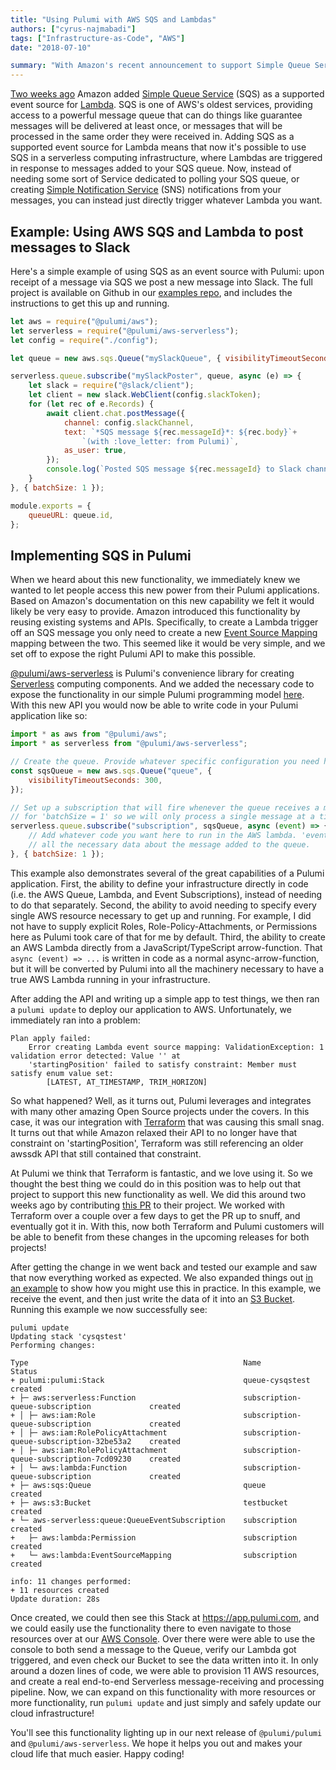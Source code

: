 ```yaml
---
title: "Using Pulumi with AWS SQS and Lambdas"
authors: ["cyrus-najmabadi"]
tags: ["Infrastructure-as-Code", "AWS"]
date: "2018-07-10"

summary: "With Amazon's recent announcement to support Simple Queue Service (SQS) as an event source for Lambda, this post details how to use that from Pulumi!"
---
```


[Two weeks ago](https://aws.amazon.com/blogs/aws/aws-lambda-adds-amazon-simple-queue-service-to-supported-event-sources/)
Amazon added [Simple Queue Service](https://aws.amazon.com/sqs/) (SQS)
as a supported event source for
[Lambda](https://aws.amazon.com/lambda/). SQS is one of AWS's oldest
services, providing access to a powerful message queue that can do
things like guarantee messages will be delivered at least once, or
messages that will be processed in the same order they were received in.
Adding SQS as a supported event source for Lambda means that now it's
possible to use SQS in a serverless computing infrastructure, where
Lambdas are triggered in response to messages added to your SQS queue.
Now, instead of needing some sort of Service dedicated to polling your
SQS queue, or creating [Simple Notification Service](https://aws.amazon.com/sns/) (SNS)
notifications from your
messages, you can instead just directly trigger whatever Lambda you
want.

## Example: Using AWS SQS and Lambda to post messages to Slack

Here's a simple example of using SQS as an event source with Pulumi:
upon receipt of a message via SQS we post a new message into Slack. The
full project is available on Github in our
[examples repo](https://github.com/pulumi/examples/tree/master/aws-js-sqs-slack),
and includes the instructions to get this up and running.

```javascript
let aws = require("@pulumi/aws");
let serverless = require("@pulumi/aws-serverless");
let config = require("./config");

let queue = new aws.sqs.Queue("mySlackQueue", { visibilityTimeoutSeconds: 180 });

serverless.queue.subscribe("mySlackPoster", queue, async (e) => {
    let slack = require("@slack/client");
    let client = new slack.WebClient(config.slackToken);
    for (let rec of e.Records) {
        await client.chat.postMessage({
            channel: config.slackChannel,
            text: `*SQS message ${rec.messageId}*: ${rec.body}`+
                `(with :love_letter: from Pulumi)`,
            as_user: true,
        });
        console.log(`Posted SQS message ${rec.messageId} to Slack channel ${config.slackChannel}`);
    }
}, { batchSize: 1 });

module.exports = {
    queueURL: queue.id,
};
```

## Implementing SQS in Pulumi

When we heard about this new functionality, we immediately knew we
wanted to let people access this new power from their Pulumi
applications. Based on Amazon's documentation on this new capability we
felt it would likely be very easy to provide. Amazon introduced this
functionality by reusing existing systems and APIs. Specifically, to
create a Lambda trigger off an SQS message you only need to create a new
[Event Source Mapping](https://docs.aws.amazon.com/lambda/latest/dg/API_CreateEventSourceMapping.html)
mapping between the two. This seemed like it would be very simple, and
we set off to expose the right Pulumi API to make this possible.

[@pulumi/aws-serverless](https://github.com/pulumi/pulumi-aws-serverless)
is Pulumi's convenience library for creating
[Serverless](https://aws.amazon.com/serverless/) computing components.
And we added the necessary code to expose the functionality in our
simple Pulumi programming model
[here](https://github.com/pulumi/pulumi-aws-serverless/blob/master/nodejs/aws-serverless/queue.ts).
With this new API you would now be able to write code in your Pulumi
application like so:

```javascript
import * as aws from "@pulumi/aws";
import * as serverless from "@pulumi/aws-serverless";

// Create the queue. Provide whatever specific configuration you need here.
const sqsQueue = new aws.sqs.Queue("queue", {
    visibilityTimeoutSeconds: 300,
});

// Set up a subscription that will fire whenever the queue receives a message. Here we ask 
// for 'batchSize = 1' so we will only process a single message at a time.
serverless.queue.subscribe("subscription", sqsQueue, async (event) => {
    // Add whatever code you want here to run in the AWS lambda. 'event' will contain the
    // all the necessary data about the message added to the queue.
}, { batchSize: 1 });
```

This example also demonstrates several of the great capabilities of a
Pulumi application. First, the ability to define your infrastructure
directly in code (i.e. the AWS Queue, Lambda, and Event Subscriptions),
instead of needing to do that separately. Second, the ability to avoid
needing to specify every single AWS resource necessary to get up and
running. For example, I did not have to supply explicit Roles,
Role-Policy-Attachments, or Permissions here as Pulumi took care of that
for me by default. Third, the ability to create an AWS Lambda directly
from a JavaScript/TypeScript arrow-function. That `async (event) => ...`
is written in code as a normal async-arrow-function, but it will be
converted by Pulumi into all the machinery necessary to have a true AWS
Lambda running in your infrastructure.

After adding the API and writing up a simple app to test things, we then
ran a `pulumi update` to deploy our application to AWS. Unfortunately,
we immediately ran into a problem:

```
Plan apply failed:
    Error creating Lambda event source mapping: ValidationException: 1 validation error detected: Value '' at
    'startingPosition' failed to satisfy constraint: Member must satisfy enum value set:
        [LATEST, AT_TIMESTAMP, TRIM_HORIZON]
```

So what happened? Well, as it turns out, Pulumi leverages and integrates
with many other amazing Open Source projects under the covers. In this
case, it was our integration with [Terraform](https://www.terraform.io/)
that was causing this small snag. It turns out that while Amazon relaxed
their API to no longer have that constraint on 'startingPosition',
Terraform was still referencing an older awssdk API that still contained
that constraint.

At Pulumi we think that Terraform is fantastic, and we love using it. So
we thought the best thing we could do in this position was to help out
that project to support this new functionality as well. We did this
around two weeks ago by contributing [this PR](https://github.com/terraform-providers/terraform-provider-aws/pull/5024)
to their project. We worked with Terraform over a couple over a few days
to get the PR up to snuff, and eventually got it in. With this, now both
Terraform and Pulumi customers will be able to benefit from these
changes in the upcoming releases for both projects!

After getting the change in we went back and tested our example and saw
that now everything worked as expected. We also expanded things out
[in an example](https://github.com/pulumi/pulumi-aws/blob/master/examples/queue/index.ts)
to show how you might use this in practice. In this example, we receive
the event, and then just write the data of it into an [S3 Bucket](https://aws.amazon.com/s3/). Running this example we now
successfully see:

```
pulumi update
Updating stack 'cysqstest'
Performing changes:

Type                                                Name                                        Status
+ pulumi:pulumi:Stack                               queue-cysqstest                             created
+ ├─ aws:serverless:Function                        subscription-queue-subscription             created
+ │ ├─ aws:iam:Role                                 subscription-queue-subscription             created
+ │ ├─ aws:iam:RolePolicyAttachment                 subscription-queue-subscription-32be53a2    created
+ │ ├─ aws:iam:RolePolicyAttachment                 subscription-queue-subscription-7cd09230    created
+ │ └─ aws:lambda:Function                          subscription-queue-subscription             created
+ ├─ aws:sqs:Queue                                  queue                                       created
+ ├─ aws:s3:Bucket                                  testbucket                                  created
+ └─ aws-serverless:queue:QueueEventSubscription    subscription                                created
+   ├─ aws:lambda:Permission                        subscription                                created
+   └─ aws:lambda:EventSourceMapping                subscription                                created

info: 11 changes performed:
+ 11 resources created
Update duration: 28s
```

Once created, we could then see this Stack at <https://app.pulumi.com>,
and we could easily use the functionality there to even navigate to
those resources over at our [AWS Console](https://console.aws.amazon.com). Over there were were able to
use the console to both send a message to the Queue, verify our Lambda
got triggered, and even check our Bucket to see the data written into
it. In only around a dozen lines of code, we were able to provision 11
AWS resources, and create a real end-to-end Serverless message-receiving
and processing pipeline. Now, we can expand on this functionality with
more resources or more functionality, run `pulumi update` and just
simply and safely update our cloud infrastructure!

You'll see this functionality lighting up in our next release of
`@pulumi/pulumi` and `@pulumi/aws-serverless`. We hope it helps you out
and makes your cloud life that much easier. Happy coding!
